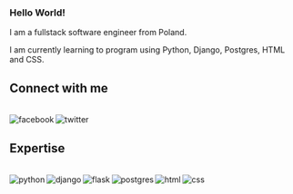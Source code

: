 ### Hello World!
I am a fullstack software engineer from Poland.

I am currently learning to program using Python, Django, Postgres, HTML and CSS.

## Connect with me

<br>[<img align="left" alt="facebook" src="https://img.shields.io/badge/facebook-%231877F2.svg?&style=for-the-badge&logo=facebook&logoColor=white" />](https://www.facebook.com/maciek.mogilewski/)[<img align="left" alt="twitter" src="https://img.shields.io/badge/twitter-%231DA1F2.svg?&style=for-the-badge&logo=twitter&logoColor=white" />](https://twitter.com/ziombeks)<br>

## Expertise

<br><img align="left" alt="python" src="https://img.shields.io/badge/PYTHON%20-%2320232a.svg?&style=for-the-badge&logo=python&logoColor=%2361DAFB" /><img align="left" alt="django" src="https://img.shields.io/badge/DJANGO%20-%2343853D.svg?&style=for-the-badge&logo=django&logoColor=white" /><img align="left" alt="flask" src="https://img.shields.io/badge/FLASK%20-%23232F3E?logo=flask&logoColor=white&style=for-the-badge" /><img align="left" alt="postgres" src="https://img.shields.io/badge/POSTGRES-%23316192.svg?&style=for-the-badge&logo=postgresql&logoColor=white" /><img align="left" alt="html" src="https://img.shields.io/badge/HTML-3DDC84?logo=html&logoColor=white&style=for-the-badge" /><img align="left" alt="css" src="https://img.shields.io/badge/CSS%20-%236DB33F.svg?&style=for-the-badge&logo=css&logoColor=white" /><br>
<br>
